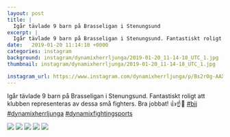 ```yaml
---
layout: post
title: |
  Igår tävlade 9 barn på Brasseligan i Stenungsund
excerpt: |
  Igår tävlade 9 barn på Brasseligan i Stenungsund. Fantastiskt roligt att klubben representeras av dessa små fighters. Bra jobbat! 👍☝️🤙   
date:   2019-01-20 11:14:18 +0000
categories: instagram
background: instagram/dynamixherrljunga/2019-01-20_11-14-18_UTC_1.jpg
thumbnail: instagram/dynamixherrljunga/2019-01-20_11-14-18_UTC_1.jpg

instagram_url: https://www.instagram.com/dynamixherrljunga/p/Bs2rOg-AAXG
---
```

Igår tävlade 9 barn på Brasseligan i Stenungsund. Fantastiskt roligt att klubben representeras av dessa små fighters. Bra jobbat! 👍☝️🤙 [#bjj](https://www.instagram.com/explore/tags/bjj/) [#dynamixherrljunga](https://www.instagram.com/explore/tags/dynamixherrljunga/) [#dynamixfightingsports](https://www.instagram.com/explore/tags/dynamixfightingsports/)



<img src='{{ site.baseurl }}/instagram/dynamixherrljunga/2019-01-20_11-14-18_UTC_1.jpg' class='img-fluid' />


<img src='{{ site.baseurl }}/instagram/dynamixherrljunga/2019-01-20_11-14-18_UTC_2.jpg' class='img-fluid' />


<img src='{{ site.baseurl }}/instagram/dynamixherrljunga/2019-01-20_11-14-18_UTC_3.jpg' class='img-fluid' />


<img src='{{ site.baseurl }}/instagram/dynamixherrljunga/2019-01-20_11-14-18_UTC_4.jpg' class='img-fluid' />


<img src='{{ site.baseurl }}/instagram/dynamixherrljunga/2019-01-20_11-14-18_UTC_5.jpg' class='img-fluid' />
